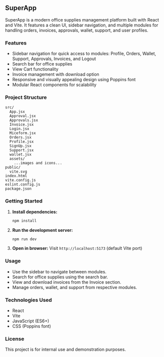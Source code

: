 
## SuperApp

SuperApp is a modern office supplies management platform built with React and Vite. It features a clean UI, sidebar navigation, and multiple modules for handling orders, invoices, approvals, wallet, support, and user profiles.

### Features
- Sidebar navigation for quick access to modules: Profile, Orders, Wallet, Support, Approvals, Invoices, and Logout
- Search bar for office supplies
- View Cart functionality
- Invoice management with download option
- Responsive and visually appealing design using Poppins font
- Modular React components for scalability

### Project Structure
```
src/
  App.jsx
  Approval.jsx
  Approvals.jsx
  Invoice.jsx
  Login.jsx
  Miceform.jsx
  Orders.jsx
  Profile.jsx
  SignUp.jsx
  Support.jsx
  wallet.jsx
  assets/
    ...images and icons...
public/
  vite.svg
index.html
vite.config.js
eslint.config.js
package.json
```

### Getting Started
1. **Install dependencies:**
   ```powershell
   npm install
   ```
2. **Run the development server:**
   ```powershell
   npm run dev
   ```
3. **Open in browser:**
   Visit `http://localhost:5173` (default Vite port)

### Usage
- Use the sidebar to navigate between modules.
- Search for office supplies using the search bar.
- View and download invoices from the Invoice section.
- Manage orders, wallet, and support from respective modules.

### Technologies Used
- React
- Vite
- JavaScript (ES6+)
- CSS (Poppins font)

### License
This project is for internal use and demonstration purposes.

